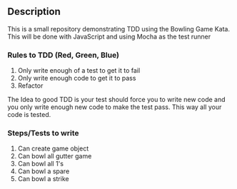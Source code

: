 ## Description
This is a small repository demonstrating TDD using the Bowling Game Kata.  This will be done with JavaScript and using Mocha as the test runner

### Rules to TDD (Red, Green, Blue)
1. Only write enough of a test to get it to fail
2. Only write enough code to get it to pass
3. Refactor

The Idea to good TDD is your test should force you to write new code and you only write enough new code to make the test pass.  This way all your code is tested.

### Steps/Tests to write
1. Can create game object
2. Can bowl all gutter game 
3. Can bowl all 1's
4. Can bowl a spare
5. Can bowl a strike 